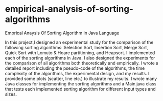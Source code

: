 # empirical-analysis-of-sorting-algorithms
Emprical Anaysis Of Sorting Algorithm in Java Language

In this project,I designed an experimental study for the comparison of the
following sorting algorithms: Selection Sort, Insertion Sort, Merge Sort, Quick Sort with
Lomuto & Hoare partitioning, and Heapsort.
I implemented each of the sorting algorithms in Java. I also designed the experiments
for the comparison of all algorithms both theoretically and empirically. I wrote a
detailed report including the pseudo-code of the algorithms, the time complexity of the
algorithms, the experimental design, and my results. I provided some plots (scatter, line
etc.) to illustrate my results.
I wrote many Java classes for implementing the sorting algorithms and a Main.java class that tests each implemented sorting algorithm for different input
types and sizes.
